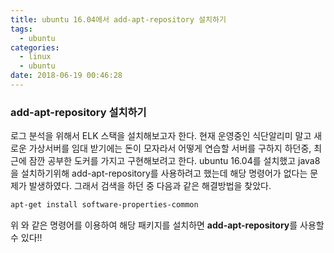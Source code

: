 ```yaml
---
title: ubuntu 16.04에서 add-apt-repository 설치하기
tags:
  - ubuntu
categories:
  - linux
  - ubuntu
date: 2018-06-19 00:46:28
---
```


### add-apt-repository 설치하기
로그 분석을 위해서 ELK 스택을 설치해보고자 한다. 현재 운영중인 식단알리미 말고 새로운 가상서버를 임대 받기에는 돈이 모자라서 어떻게 연습할 서버를 구하지 하던중, 최근에 잠깐 공부한 도커를 가지고 구현해보려고 한다. ubuntu 16.04를 설치했고 java8을 설치하기위해  add-apt-repository를 사용하려고 했는데 해당 명령어가 없다는 문제가 발생하였다. 그래서 검색을 하던 중 다음과 같은 해결방법을 찾았다.

~~~sh
apt-get install software-properties-common
~~~
위 와 같은 명령어를 이용하여 해당 패키지를 설치하면 **add-apt-repository**를 사용할 수 있다!!